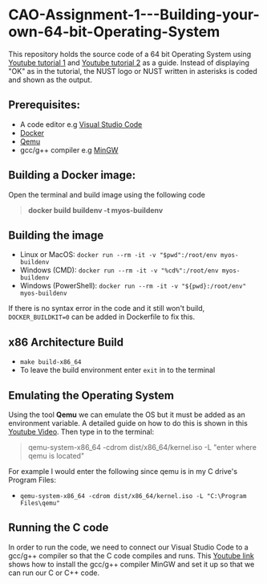 # CAO-Assignment-1---Building-your-own-64-bit-Operating-System
This repository holds the source code of a 64 bit Operating System using [Youtube tutorial 1](https://youtu.be/FkrpUaGThTQ) and [Youtube tutorial 2](https://youtu.be/wz9CZBeXR6U) as a guide. Instead of displaying "OK" as in the tutorial, the NUST logo or NUST written in asterisks is coded and shown as the output.

## Prerequisites:
- A code editor e.g [Visual Studio Code](https://code.visualstudio.com/download) 
- [Docker](https://www.docker.com/products/docker-desktop)
- [Qemu](https://www.qemu.org/download/)
- gcc/g++ compiler e.g [MinGW](https://sourceforge.net/projects/mingw/)

## Building a Docker image:
Open the terminal and build image using the following code
>**docker build buildenv -t myos-buildenv**

## Building the image
- Linux or MacOS: `docker run --rm -it -v "$pwd":/root/env myos-buildenv`
- Windows (CMD): `docker run --rm -it -v "%cd%":/root/env myos-buildenv`
- Windows (PowerShell): `docker run --rm -it -v "${pwd}:/root/env" myos-buildenv`

If there is no syntax error in the code and it still won't build, `DOCKER_BUILDKIT=0` can be added in Dockerfile to fix this. 

## x86 Architecture Build
- `make build-x86_64`
- To leave the build environment enter `exit` in to the terminal

## Emulating the Operating System
Using the tool **Qemu** we can emulate the OS but it must be added as an environment variable. A detailed guide on how to do this is shown in this [Youtube Video](https://youtu.be/al1cnTjeayk). Then type in to the terminal:
>qemu-system-x86_64 -cdrom dist/x86_64/kernel.iso -L "enter where qemu is located"

For example I would enter the following since qemu is in my C drive's Program Files:
- `qemu-system-x86_64 -cdrom dist/x86_64/kernel.iso -L "C:\Program Files\qemu"`

## Running the C code
In order to run the code, we need to connect our Visual Studio Code to a gcc/g++ compiler so that the C code compiles and runs. This [Youtube link](https://youtu.be/Ubfgi4NoTPk) shows how to install the gcc/g++ compiler MinGW and set it up so that we can run our C or C++ code.

